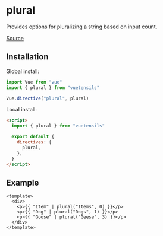 # plural

Provides options for pluralizing a string based on input count.

[Source](https://github.com/Stegosource/vuetensils/blob/master/src/filters.js)

## Installation

Global install:

```js
import Vue from "vue"
import { plural } from "vuetensils"

Vue.directive("plural", plural)
```

Local install:

```html
<script>
  import { plural } from "vuetensils"

  export default {
    directives: {
      plural,
    },
  }
</script>
```

## Example

```vue live
<template>
  <div>
    <p>{{ "Item" | plural("Items", 0) }}</p>
    <p>{{ "Dog" | plural("Dogs", 1) }}</p>
    <p>{{ "Goose" | plural("Geese", 3) }}</p>
  </div>
</template>
```
